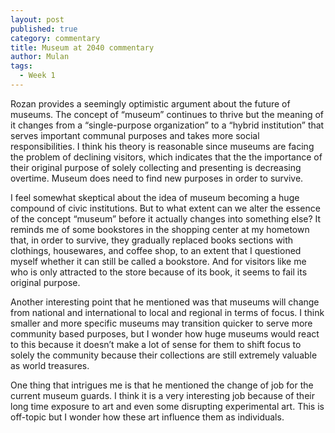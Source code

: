 ```yaml
---
layout: post
published: true
category: commentary
title: Museum at 2040 commentary
author: Mulan
tags:
  - Week 1
---
```

Rozan provides a seemingly optimistic argument about the future of museums. The concept of “museum” continues to thrive but the meaning of it changes from a “single-purpose organization” to a “hybrid institution” that serves important communal purposes and takes more social responsibilities. I think his theory is reasonable since museums are facing the problem of declining visitors, which indicates that the the importance of their original purpose of solely collecting and presenting is decreasing overtime. Museum does need to find new purposes in order to survive.

I feel somewhat skeptical about the idea of museum becoming a huge compound of civic institutions. But to what extent can we alter the essence of the concept “museum” before it actually changes into something else? It reminds me of some bookstores in the shopping center at my hometown that, in order to survive, they gradually replaced books sections with clothings, housewares, and coffee shop, to an extent that I questioned myself whether it can still be called a bookstore. And for visitors like me who is only attracted to the store because of its book, it seems to fail its original purpose. 

Another interesting point that he mentioned was that museums will change from national and international to local and regional in terms of focus. I think smaller and more specific museums may transition quicker to serve more community based purposes, but I wonder how huge museums would react to this because it doesn’t make a lot of sense for them to shift focus to solely the community because their collections are still extremely valuable as world treasures. 

One thing that intrigues me is that he mentioned the change of job for the current museum guards. I think it is a very interesting job because of their long time exposure to art and even some disrupting experimental art. This is off-topic but I wonder how these art influence them as individuals.
